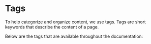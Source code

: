 # Tags

To help categorize and organize content, we use tags. Tags are short keywords that describe the content of a page.

Below are the tags that are available throughout the documentation:
